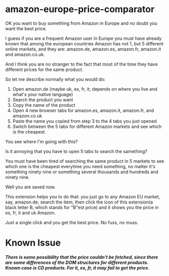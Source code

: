 # amazon-europe-price-comparator
OK you want to buy something from Amazon in Europe and no doubt you want the best price.

I guess if you are a frequent Amazon user in Europe you must have already known that among the european countries Amazon has not 1, but 5 different online markets, and they are: amazon.de, amazon.es, amazon.fr, amazon.it and amazon.co.uk.

And I think you are no stranger to the fact that most of the time they have different prices for the same product.

So let me describe normally what you would do:

1. Open amazon.de (maybe uk, es, fr, it; depends on where you live and what's your native language)
2. Search the product you want
3. Copy the name of the product
4. Open 4 new browser tabs for amazon.es, amazon.it, amazon.fr, and amazon.co.uk
5. Paste the name you copied from step 3 to the 4 tabs you just opened
6. Switch between the 5 tabs for different Amazon markets and see which is the cheapest.

You see where I'm going with this?

Is it annoying that you have to open 5 tabs to search the samething?

You must have been tired of searching the same product in 5 markets to see which one is the cheapest everytime you need something, no matter it's something ninety nine or something several thousands and hundreds and ninety nine.

Well you are saved now.

This extension helps you to do that: you just go to any Amazon EU market, say, amazon.de, search the item, then click the icon of this extension(a black letter B, which stands for "B"est price) and it shows you the price in es, fr, it and uk Amazon.

Just a single click and you get the best price. No fuss, no muss.

# Known Issue
##### There is some possibility that the price couldn't be fetched, since there are some differences of the DOM structures for different products. Known case is CD products. For it, es, fr, it may fail to get the price.
